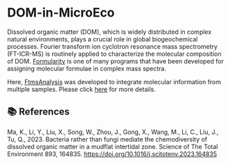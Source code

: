 # DOM-in-MicroEco

Dissolved organic matter (DOM), which is widely distributed in complex natural environments, plays a crucial role in global biogeochemical processes. Fourier transform ion cyclotron resonance mass spectrometry (FT-ICR-MS) is routinely applied to characterize the molecular composition of DOM. [Formularity](https://pnnl-comp-mass-spec.github.io/Formularity/) is one of many programs that have been developed for assigning molecular formulae in complex mass spectra.

Here, [FtmsAnalysis](https://github.com/KaiMa-endeavour/DOM-in-MicroEco/releases/tag/FtmsAnalysis) was developed to integrate molecular information from multiple samples. Please click [here](https://github.com/KaiMa-endeavour/DOM-in-MicroEco/wiki) for more details.

## 📚 References

Ma, K., Li, Y., Liu, X., Song, W., Zhou, J., Gong, X., Wang, M., Li, C., Liu, J., Tu, Q., 2023. Bacteria rather than fungi mediate the chemodiversity of dissolved organic matter in a mudflat intertidal zone. Science of The Total Environment 893, 164835. https://doi.org/10.1016/j.scitotenv.2023.164835

